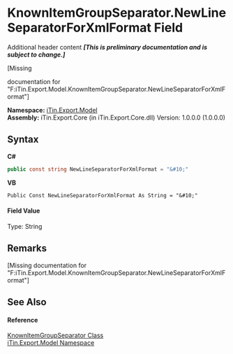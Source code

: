 # KnownItemGroupSeparator.NewLineSeparatorForXmlFormat Field
Additional header content _**\[This is preliminary documentation and is subject to change.\]**_

\[Missing <summary> documentation for "F:iTin.Export.Model.KnownItemGroupSeparator.NewLineSeparatorForXmlFormat"\]

**Namespace:**&nbsp;<a href="ef57ffcc-e95e-b212-5a46-9aa6f5a3511f">iTin.Export.Model</a><br />**Assembly:**&nbsp;iTin.Export.Core (in iTin.Export.Core.dll) Version: 1.0.0.0 (1.0.0.0)

## Syntax

**C#**<br />
``` C#
public const string NewLineSeparatorForXmlFormat = "&#10;"
```

**VB**<br />
``` VB
Public Const NewLineSeparatorForXmlFormat As String = "&#10;"
```


#### Field Value
Type: String

## Remarks
\[Missing <remarks> documentation for "F:iTin.Export.Model.KnownItemGroupSeparator.NewLineSeparatorForXmlFormat"\]

## See Also


#### Reference
<a href="ca05fe36-dd35-714b-8205-13c0a81dad46">KnownItemGroupSeparator Class</a><br /><a href="ef57ffcc-e95e-b212-5a46-9aa6f5a3511f">iTin.Export.Model Namespace</a><br />